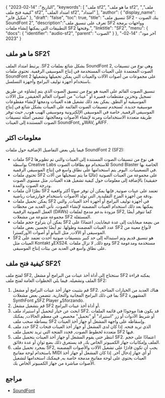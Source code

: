 {
"التاريخ": "14-02-2023",
  "keywords": [
"ملف sf2",
"ما هو ملف sf2",
"ملف",
"كيفية فتح ملف sf2",
"امتداد الملف sf2",
"امتداد"
],
  "author": {
"display_name": "شكيل فايز"
},
"draft": "false",
"toc": true,
"title": "تنسيق ملف SF2 - بنك الصوت SoundFont 2",
  "description":"تعرف على تنسيق ملف SF2 وواجهات برمجة التطبيقات التي يمكنها إنشاء ملفات SF2 وفتحها.",
"linktitle": "SF2",
  "menu": {
    "docs": {
      "identifier": "audio-sf2",
"parent": "الصوت"
}
},
"آخر مود": "14-02-2023"
}

## ما هو ملف SF2؟

يرتبط امتداد الملف .SF2 بشكل شائع بملفات SoundFont 2, وهي نوع من تنسيقات الصوت المعتمدة على العينات المستخدمة في إنتاج الموسيقى الرقمية. تحتوي ملفات SoundFont 2 على مجموعات من أصوات الآلات والعينات التي يمكن تحميلها وتشغيلها باستخدام أجهزة توليف البرامج وأجهزة التسلسل.

تنسيق الصوت القائم على العينة هو نوع من تنسيق الصوت الذي يتم إنشاؤه عن طريق تسجيل وتخزين مقتطفات قصيرة أو "عينات" من أصوات العالم الحقيقي, مثل الآلات الموسيقية أو النطق. يمكن بعد ذلك تشغيل هذه العينات ودمجها لإنشاء مقطوعات موسيقية جديدة. تُستخدم تنسيقات الصوت القائمة على العينات بشكل شائع في إنتاج الموسيقى الرقمية, خاصة في الموسيقى الإلكترونية وموسيقى الهيب هوب, حيث توفر طريقة متعددة الاستخدامات ومرنة لإنشاء الأصوات ومعالجتها. تتضمن أمثلة تنسيقات الصوت المستندة إلى العينات SoundFont, وWAV, وAIFF.

## معلومات اكثر

فيما يلي بعض التفاصيل الإضافية حول ملفات SoundFont 2 (SF2):

- ملفات SF2 هي نوع من تنسيقات الصوت المستندة إلى العينات والتي تم تطويرها بواسطة Creative Labs للاستخدام مع بطاقات الصوت Sound Blaster الخاصة بها في التسعينيات. اليوم, يتم استخدامها على نطاق واسع في إنتاج الموسيقى الرقمية.
- تحتوي ملفات SF2 على مجموعة من العينات الصوتية (غالبًا ما يتم تسجيلها من آلات حقيقية) بالإضافة إلى معلومات حول كيفية تشغيل هذه العينات, مثل مستوى الصوت ودرجة الصوت والمدة.
- نظرًا لأن ملفات SF2 تعتمد على عينات صوتية, فإنها يمكن أن توفر صوتًا أكثر واقعية ودقة من أجهزة المزج التقليدية, التي تولد الأصوات باستخدام خوارزميات رياضية.
- يمكن تحميل ملفات SF2 في أجهزة توليف البرامج أو أجهزة أخذ العينات, والتي يمكنها بعد ذلك استخدام العينات المضمنة لإنشاء الصوت. تأتي العديد من محطات العمل الصوتية الرقمية (DAWs) مزودة بدعم مدمج لملفات SF2, كما تتوفر أيضًا مجموعة متنوعة من مشغلات SF2 المستقلة.
- يمكن أن يتراوح حجم ملفات SF2 من بضعة ميغابايت إلى عدة غيغابايت, اعتمادًا على عدد العينات المضمنة وطولها. تم أيضًا تحسين بعض ملفات SF2 لأنواع معينة من الموسيقى أو الآلات, مثل البيانو أو أصوات الأوركسترا.
- SF2 هو تنسيق قديم وتم استبداله إلى حد كبير بتنسيقات صوتية أحدث تعتمد على العينات مثل Kontakt وEXS24. ومع ذلك, لا تزال ملفات SF2 مستخدمة ومدعومة على نطاق واسع في العديد من بيئات إنتاج الموسيقى.

## كيفية فتح ملف SF2؟

لفتح ملف SF2, ستحتاج إلى أداة أخذ عينات من البرامج أو مشغل SF2 يمكنه قراءة الملف وتشغيله. فيما يلي الخطوات العامة لفتح ملف SF2:

1. قم بتثبيت جهاز أخذ عينات البرامج أو مشغل SF2. هناك العديد من الخيارات المتاحة, بما في ذلك البرامج المجانية والتجارية. تتضمن بعض مشغلات SF2 المشهورة SynthFont وSFZ Player وSforzando.
2. قم بتشغيل مشغل SF2 أو أداة أخذ عينات البرامج.
3. ابحث عن خيار لتحميل أو استيراد ملف SF2. قد يكون هذا موجودًا في قائمة الملفات أو شريط الأدوات أو زر "استيراد" أو "تحميل" مخصص. في معظم الحالات, يمكنك ببساطة سحب ملف SF2 وإسقاطه على واجهة المشغل أو جهاز أخذ العينات.
4. حدد ملف SF2 الذي تريد فتحه. إذا كان لدى المشغل أو جهاز أخذ العينات فتحات متعددة لخطوط الصوت, فحدد الفتحة التي تريد تحميل ملف SF2 فيها.
5. انتظر حتى يقوم المشغل أو جهاز أخذ العينات بتحميل ملف SF2. اعتمادًا على حجم الملف وإمكانيات جهاز الكمبيوتر الخاص بك, قد يستغرق ذلك بضع ثوانٍ أو عدة دقائق.
6. بمجرد تحميل ملف SF2, يجب أن تكون قادرًا على تشغيل الآلات والأصوات المضمنة باستخدام لوحة مفاتيح MIDI أو أي جهاز إدخال آخر. إذا كان المشغل أو جهاز أخذ العينات يحتوي على لوحة مفاتيح مدمجة خاصة به, فيمكنك استخدامها لتشغيل الأصوات مباشرة من جهاز الكمبيوتر الخاص بك.

## مراجع
* [SoundFont](https://en.wikipedia.org/wiki/SoundFont)

